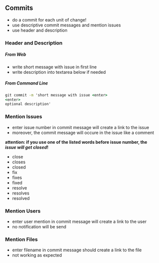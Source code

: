 ## Commits
- do a commit for each unit of change!
- use descriptive commit messages and mention issues
- use header and description

### Header and Description
##### From Web
- write short message with issue in first line
- write description into textarea below if needed
##### From Command Line
``` cmd
git commit -m 'short message with issue <enter>
<enter>
optional description'
```

### Mention Issues
- enter issue number in commit message will create a link to the issue
- moreover, the commit message will occure in the issue like a comment

**attention: if you use one of the listed words before issue number, the _issue will get closed_!**
- close
- closes
- closed
- fix
- fixes
- fixed
- resolve
- resolves
- resolved

### Mention Users
- enter user mention in commit message will create a link to the user
- no notification will be send

### Mention Files
- enter filename in commit message should create a link to the file
- not working as expected
